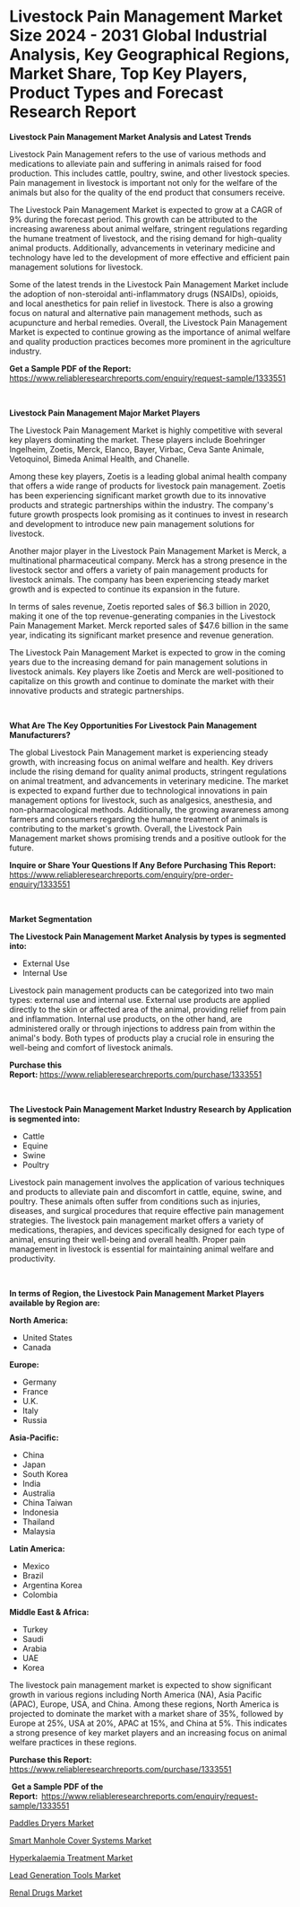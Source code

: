 <p><h1>Livestock Pain Management Market Size 2024 - 2031 Global Industrial Analysis, Key Geographical Regions, Market Share, Top Key Players, Product Types and Forecast Research Report</h1></p><p><strong>Livestock Pain Management Market Analysis and Latest Trends</strong></p>
<p><p>Livestock Pain Management refers to the use of various methods and medications to alleviate pain and suffering in animals raised for food production. This includes cattle, poultry, swine, and other livestock species. Pain management in livestock is important not only for the welfare of the animals but also for the quality of the end product that consumers receive.</p><p>The Livestock Pain Management Market is expected to grow at a CAGR of 9% during the forecast period. This growth can be attributed to the increasing awareness about animal welfare, stringent regulations regarding the humane treatment of livestock, and the rising demand for high-quality animal products. Additionally, advancements in veterinary medicine and technology have led to the development of more effective and efficient pain management solutions for livestock.</p><p>Some of the latest trends in the Livestock Pain Management Market include the adoption of non-steroidal anti-inflammatory drugs (NSAIDs), opioids, and local anesthetics for pain relief in livestock. There is also a growing focus on natural and alternative pain management methods, such as acupuncture and herbal remedies. Overall, the Livestock Pain Management Market is expected to continue growing as the importance of animal welfare and quality production practices becomes more prominent in the agriculture industry.</p></p>
<p><strong>Get a Sample PDF of the Report:&nbsp;</strong> <a href="https://www.reliableresearchreports.com/enquiry/request-sample/1333551">https://www.reliableresearchreports.com/enquiry/request-sample/1333551</a></p>
<p>&nbsp;</p>
<p><strong>Livestock Pain Management Major Market Players</strong></p>
<p><p>The Livestock Pain Management Market is highly competitive with several key players dominating the market. These players include Boehringer Ingelheim, Zoetis, Merck, Elanco, Bayer, Virbac, Ceva Sante Animale, Vetoquinol, Bimeda Animal Health, and Chanelle.</p><p>Among these key players, Zoetis is a leading global animal health company that offers a wide range of products for livestock pain management. Zoetis has been experiencing significant market growth due to its innovative products and strategic partnerships within the industry. The company's future growth prospects look promising as it continues to invest in research and development to introduce new pain management solutions for livestock.</p><p>Another major player in the Livestock Pain Management Market is Merck, a multinational pharmaceutical company. Merck has a strong presence in the livestock sector and offers a variety of pain management products for livestock animals. The company has been experiencing steady market growth and is expected to continue its expansion in the future.</p><p>In terms of sales revenue, Zoetis reported sales of $6.3 billion in 2020, making it one of the top revenue-generating companies in the Livestock Pain Management Market. Merck reported sales of $47.6 billion in the same year, indicating its significant market presence and revenue generation.</p><p>The Livestock Pain Management Market is expected to grow in the coming years due to the increasing demand for pain management solutions in livestock animals. Key players like Zoetis and Merck are well-positioned to capitalize on this growth and continue to dominate the market with their innovative products and strategic partnerships.</p></p>
<p>&nbsp;</p>
<p><strong>What Are The Key Opportunities For Livestock Pain Management Manufacturers?</strong></p>
<p><p>The global Livestock Pain Management market is experiencing steady growth, with increasing focus on animal welfare and health. Key drivers include the rising demand for quality animal products, stringent regulations on animal treatment, and advancements in veterinary medicine. The market is expected to expand further due to technological innovations in pain management options for livestock, such as analgesics, anesthesia, and non-pharmacological methods. Additionally, the growing awareness among farmers and consumers regarding the humane treatment of animals is contributing to the market's growth. Overall, the Livestock Pain Management market shows promising trends and a positive outlook for the future.</p></p>
<p><strong>Inquire or Share Your Questions If Any Before Purchasing This Report:</strong> <a href="https://www.reliableresearchreports.com/enquiry/pre-order-enquiry/1333551">https://www.reliableresearchreports.com/enquiry/pre-order-enquiry/1333551</a></p>
<p>&nbsp;</p>
<p><strong>Market Segmentation</strong></p>
<p><strong>The Livestock Pain Management Market Analysis by types is segmented into:</strong></p>
<p><ul><li>External Use</li><li>Internal Use</li></ul></p>
<p><p>Livestock pain management products can be categorized into two main types: external use and internal use. External use products are applied directly to the skin or affected area of the animal, providing relief from pain and inflammation. Internal use products, on the other hand, are administered orally or through injections to address pain from within the animal's body. Both types of products play a crucial role in ensuring the well-being and comfort of livestock animals.</p></p>
<p><strong>Purchase this Report:&nbsp;</strong><a href="https://www.reliableresearchreports.com/purchase/1333551">https://www.reliableresearchreports.com/purchase/1333551</a></p>
<p>&nbsp;</p>
<p><strong>The Livestock Pain Management Market Industry Research by Application is segmented into:</strong></p>
<p><ul><li>Cattle</li><li>Equine</li><li>Swine</li><li>Poultry</li></ul></p>
<p><p>Livestock pain management involves the application of various techniques and products to alleviate pain and discomfort in cattle, equine, swine, and poultry. These animals often suffer from conditions such as injuries, diseases, and surgical procedures that require effective pain management strategies. The livestock pain management market offers a variety of medications, therapies, and devices specifically designed for each type of animal, ensuring their well-being and overall health. Proper pain management in livestock is essential for maintaining animal welfare and productivity.</p></p>
<p>&nbsp;</p>
<p><strong>In terms of Region, the Livestock Pain Management Market Players available by Region are:</strong></p>
<p>
    <p> <strong> North America: </strong>
        <ul>
            <li>United States</li>
            <li>Canada</li>
        </ul>
        </p> 
    <p> <strong> Europe: </strong>
        <ul>
            <li>Germany</li>
            <li>France</li>
            <li>U.K.</li>
            <li>Italy</li>
            <li>Russia</li>
        </ul>
        </p> 
    <p> <strong> Asia-Pacific: </strong>
        <ul>
            <li>China</li>
            <li>Japan</li>
            <li>South Korea</li>
            <li>India</li>
            <li>Australia</li>
            <li>China Taiwan</li>
            <li>Indonesia</li>
            <li>Thailand</li>
            <li>Malaysia</li>
        </ul>
        </p> 
    <p> <strong> Latin America: </strong>
        <ul>
            <li>Mexico</li>
            <li>Brazil</li>
            <li>Argentina Korea</li>
            <li>Colombia</li>
        </ul>
        </p> 
    <p> <strong> Middle East & Africa: </strong>
        <ul>
            <li>Turkey</li>
            <li>Saudi</li>
            <li>Arabia</li>
            <li>UAE</li>
            <li>Korea</li>
        </ul>
    </p>
    </p>
<p><p>The livestock pain management market is expected to show significant growth in various regions including North America (NA), Asia Pacific (APAC), Europe, USA, and China. Among these regions, North America is projected to dominate the market with a market share of 35%, followed by Europe at 25%, USA at 20%, APAC at 15%, and China at 5%. This indicates a strong presence of key market players and an increasing focus on animal welfare practices in these regions.</p></p>
<p><strong>Purchase this Report: </strong><a href="https://www.reliableresearchreports.com/purchase/1333551">https://www.reliableresearchreports.com/purchase/1333551</a></p>
<p>&nbsp;<strong>Get a Sample PDF of the Report:&nbsp;&nbsp;</strong><a href="https://www.reliableresearchreports.com/enquiry/request-sample/1333551">https://www.reliableresearchreports.com/enquiry/request-sample/1333551</a></p>
<p><strong></strong></p>
<p><p><a href="https://github.com/Sarissaschmalingtr6fz2739/Market-Research-Report-List-1/blob/main/paddles-dryers-market.md">Paddles Dryers Market</a></p><p><a href="https://github.com/jodemen/Market-Research-Report-List-1/blob/main/smart-manhole-cover-systems-market.md">Smart Manhole Cover Systems Market</a></p><p><a href="https://medium.com/@emmyrolfson8689/hyperkalaemia-treatment-market-competitive-analysis-market-trends-and-forecast-to-2031-f1899be15434">Hyperkalaemia Treatment Market</a></p><p><a href="https://medium.com/@shirleysullivan73/lead-generation-tools-market-share-evolution-and-market-growth-trends-2024-2031-9cf1fd21431f">Lead Generation Tools Market</a></p><p><a href="https://medium.com/@emmyrolfson8689/renal-drugs-market-insights-into-market-cagr-market-trends-and-growth-strategies-76fbf4ac22f1">Renal Drugs Market</a></p></p>